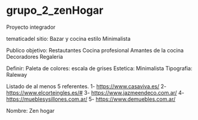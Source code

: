 # grupo_2_zenHogar
Proyecto integrador

tematicadel sitio: Bazar y cocina
estilo Minimalista

Publico objetivo:
Restautantes
Cocina profesional
Amantes de la cocina
Decoradores
Regaleria

Definir:
Paleta de colores: escala de grises
Estetica: Minimalista
Tipografia: Raleway


Listado de al menos 5 referentes.
1- https://www.casaviva.es/
2- https://www.elcorteingles.es/#
3- https://www.jazmeendeco.com.ar/
4- https://mueblesysillones.com.ar/
5- https://www.demuebles.com.ar/

Nombre: Zen hogar
